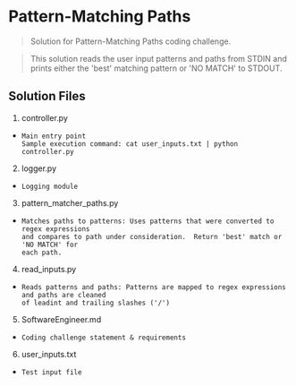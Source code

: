 # Pattern-Matching Paths

> Solution for Pattern-Matching Paths coding challenge.

> This solution reads the user input patterns and paths from STDIN and 
> prints either the 'best' matching pattern or 'NO MATCH' to STDOUT.

## Solution Files

1. controller.py
-     Main entry point
      Sample execution command: cat user_inputs.txt | python controller.py
2. logger.py
-     Logging module
3. pattern_matcher_paths.py
-     Matches paths to patterns: Uses patterns that were converted to regex expressions
      and compares to path under consideration.  Return 'best' match or 'NO MATCH' for
      each path.
4.  read_inputs.py
-     Reads patterns and paths: Patterns are mapped to regex expressions and paths are cleaned
      of leadint and trailing slashes ('/')
5.  SoftwareEngineer.md
-     Coding challenge statement & requirements
6.  user_inputs.txt
-     Test input file